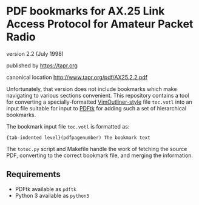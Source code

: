 # PDF bookmarks for AX.25 Link Access Protocol for Amateur Packet Radio

version 2.2 (July 1998)

published by https://tapr.org

canonical location http://www.tapr.org/pdf/AX25.2.2.pdf

Unfortunately, that version does not include bookmarks which make navigating to
various sections convenient.
This repository contains a tool for converting a specially-formatted
[VimOutliner-style](https://github.com/vimoutliner/vimoutliner) file `toc.votl`
into an input file suitable for input to [PDFtk](https://www.pdflabs.com/tools/pdftk-the-pdf-toolkit/) for adding such a set of hierarchical bookmarks.

The bookmark input file `toc.votl` is formatted as:

    {tab-indented level}(pdfpagenumber) The bookmark text

The `totoc.py` script and Makefile handle the work of fetching the source PDF,
converting to the correct bookmark file, and merging the information.

## Requirements

* PDFtk available as `pdftk`
* Python 3 available as `python3`
